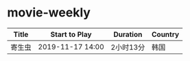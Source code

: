 # movie-weekly

|Title|Start to Play|Duration|Country|
|---|---|---|---|
|寄生虫|2019-11-17 14:00|2小时13分|韩国|
